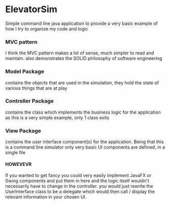 # ElevatorSim

Simple command line java application to provide a very basic example of how I try to organize my code and logic

### MVC pattern

I think the MVC pattern makes a lot of sense, much simpler to read and maintain.
also demonstrates the SOLID philosophy of software engineering

### Model Package
contains the objects that are used in the simulation, they hold the state of various things that are at play

### Controller Package
contains the class which implements the business logic for the application
as this is a very simple example, only 1 class exits

### View Package
contains the user interface component(s) for the application. Being that this is a command line simulator
only very basic UI components are defined, in a single file
#### HOWEVEVR
If you wanted to get fancy you could very easily implement JavaFX or Swing components and put them in here
and the logic itself wouldn't necessarily have to change in the controller.
you would just rewrite the UserInterface class to be a delegate which would then call / display the
relevant information in your chosen UI.
